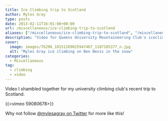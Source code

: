 ```yaml
---
title: Ice Climbing trip to Scotland
author: Myles Gray
type: posts
date: 2013-02-11T16:01:08+00:00
url: /miscellaneous/ice-climbing-trip-to-scotland
aliases: ["/miscellaneous/ice-climbing-trip-to-scotland", "/miscellaneous/ice-climbing-trip-to-scotland/amp", "/just-for-fun/ice-climbing-trip-to-scotland", "/just-for-fun/ice-climbing-trip-to-scotland/amp"]
description: "Video for Queens University Mountaineering Club's iceclimbing trip to Fort William, Scotland"
cover:
  image: images/76296_10151269025947467_1187105377_n.jpg
  alt: "Myles Gray ice climbing on Ben Nevis in the snow"
categories:
  - Miscellaneous
tag:
  - climbing
  - video
---
```


Video I shambled together for my university climbing club's recent trip to Scotland.

{{<vimeo 59080678>}}

Why not follow [@mylesagray on Twitter][1] for more like this!

 [1]: https://twitter.com/mylesagray